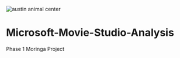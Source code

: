![austin animal center](./images/austin-animal-center.jpg)

# Microsoft-Movie-Studio-Analysis
Phase 1 Moringa Project

